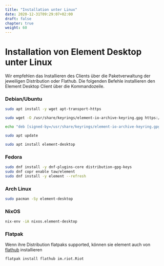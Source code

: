 ```yaml
---
title: "Installation unter Linux"
date: 2020-12-31T09:29:07+02:00
draft: false
chapter: true
weight: 60
---
```

# Installation von Element Desktop unter Linux
Wir empfehlen das Installieren des Clients über die Paketverwaltung der jeweiligen Distribution oder Flathub. Die folgenden Befehle installieren den Element Desktop Client über die Kommandozeile.

### Debian/Ubuntu
```sh
sudo apt install -y wget apt-transport-https

sudo wget -O /usr/share/keyrings/element-io-archive-keyring.gpg https://packages.element.io/debian/element-io-archive-keyring.gpg

echo "deb [signed-by=/usr/share/keyrings/element-io-archive-keyring.gpg] https://packages.element.io/debian/ default main" | sudo tee /etc/apt/sources.list.d/element-io.list

sudo apt update

sudo apt install element-desktop
```

### Fedora
```sh
sudo dnf install -y dnf-plugins-core distribution-gpg-keys
sudo dnf copr enable taw/element
sudo dnf install -y element --refresh
```

### Arch Linux
```sh
sudo pacman -Sy element-desktop
```

### NixOS
```sh
nix-env -iA nixos.element-desktop
```

### Flatpak
Wenn ihre Distribution flatpaks supported, können sie element auch von [flathub](https://flathub.org/home) installieren
```sh
flatpak install flathub im.riot.Riot
```
